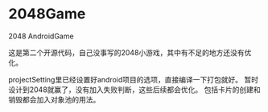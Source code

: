 # 2048Game
2048 AndroidGame


这是第二个开源代码，自己没事写的2048小游戏，其中有不足的地方还没有优化。

projectSetting里已经设置好android项目的选项，直接编译一下打包就好。
暂时设计到2048就赢了，没有加入失败判断，这些后续都会优化。
包括卡片的创建和销毁都会加入对象池的用法。
